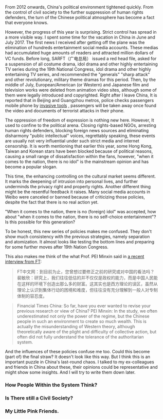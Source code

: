 From 2012 onwards, China's political environment tightened quickly. From the control of civil society to the further suppression of human rights defenders, the turn of the Chinese political atmosphere has become a fact that everyone knows.

However, the progress of this year is surprising. Strict control has spread in a more visible way. I spent some time for the vacation in China in June and July 2017. The first news I received after getting off the plane was the elimination of hundreds entertainment social media accounts. These medias had accumulated huge amounts of readers and attracted million dollars of VC funds. Before long, SARFT（广电总局） issued a red head file, asked for a suspension of  all costume drama, idol drama and other highly entertaining TV series during the 19th National Congress, idol drama and other highly entertaining TV series, and recommended the "generals" "sharp attack" and other revolutionary, military theme dramas for this period. Then, by the middle of July, European/American (or Western) and Japanese film and television works were deleted from animation video sites, although some of them were legally introduced and copyrighted. Right after I leave China, It is reported that in Beijing and Guangzhou metros, police checks passengers mobile phone by [invasive tools]() , passengers will be taken away once found the video and documents of terrorist attacks in their phone.

The oppression of freedom of expression is nothing new here. However, It used to confine to the political arena. Closing rights-based NGOs, arresting human rights defenders, blocking foreign news sources and eliminating disharmony "public intellectual" voices, regrettably speaking, these events are usually not very influential under such strict media and internet censorship. It is worth mentioning that earlier this year, some Hong Kong, Taiwan and Korean stars have been blocked because of political reasons, causing a small range of dissatisfaction within the fans, however, "when it comes to the nation, there is no idol" is the mainstream opinion and has become a popular slogan.

This time, the enhancing controlling on the cultural market seems different. It marks the deepening of intrusion into personal lives, and further underminds the privacy right and property rights. Another different thing might be the resentful feedback it raises. Many social media accounts in Weibo were canceled or banned because of criticizing those policies, despite the fact that there is no real action yet.

 "When it comes to the nation, there is no (foreign) idol" was accepted, how about "when it comes to the nation, there is no self-choice entertainment"? Is this possible for this generation?
 
To be honest, this new series of policies makes me confused. They don't show much consistency with the previous strategies, namely separation and atomization. It almost looks like testing the bottom lines and preparing for some further moves after 19th Nation Congress.

This also makes me think of the what Prof. PEI Minxin said in [a recent interview from FT](http://www.ftchinese.com/story/001073404?full=y):

> FT中文网：到目前为止，您曾想过要修正之前的研究或对中国的看法吗？
> 裴敏欣：研究上，我们往往低估的并不仅仅是政权的能力，而是中国人民能在这样的环境下创造出那么多的财富。这其实也是西方理论的误区，虽然从理论上认识到集体行动的困境和难度，但往往没有充分理解到一般人对专制体制的容忍度。

> Financial Times China: So far, have you ever wanted to revise your previous research or view of China?
> PEI Minxin: In the study, we often underestimated not only the power of the regime, but the Chinese people in such an environment to create so much wealth.
> This is actually the misunderstanding of Western theory, although theoretically aware of the plight and difficulty of collective action, but often did not fully understand the tolerance of the authoritarian system.

And the influences of these policies confuse me too. Could this become (part of) the final straw? It doesn't look like this way. But I think this is an important puzzle in China's last-round chaos. I talked to my ex-colleagues and friends in China about these, their opinions could be representative and might show some insights. And I will try to write them down later.


### How People Within the System Think?

### Is There still a Civil Society?

### My Little Pink Friends.


